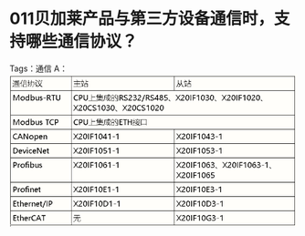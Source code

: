 # 011贝加莱产品与第三方设备通信时，支持哪些通信协议？
Tags：通信
A： 
![Img](./FILES/011贝加莱产品与第三方设备通信时，支持哪些通信协议？.md/img-20220530012445.png)
